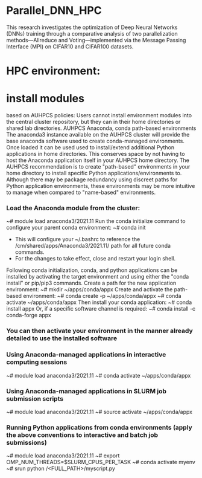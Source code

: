 # Parallel_DNN_HPC
This research investigates the optimization of Deep Neural Networks (DNNs) training through a comparative analysis of two parallelization methods—Allreduce and Voting—implemented via the Message Passing Interface (MPI) on CIFAR10 and CIFAR100 datasets. 

# HPC environment:
# install modules 
based on AUHPCS policies: Users cannot install environment modules into the central cluster repository, but they can in their home directories or shared lab directories.
AUHPCS Anaconda, conda path-based environments
The anaconda3 instance available on the AUHPCS cluster will provide the base anaconda software used to create conda-managed environments. Once loaded it can be used used to install/extend additional Python applications in home directories.
This conserves space by not having to host the Anaconda application itself in your AUHPCS home directory.
The AUHPCS recommendation is to create "path-based" environments in your home directory to install specific Python applications/environments to. Although there may be package redundancy using discreet paths for Python application environments, these environments may be more intuitive to manage when compared to "name-based" environments.

### Load the Anaconda module from the cluster:
~# module load anaconda3/2021.11
Run the conda initialize command to configure your parent conda environment:
~# conda init
- This will configure your ~/.bashrc to reference the /cm/shared/apps/Anaconda3/2021.11/ path for all future conda commands.
- For the changes to take effect, close and restart your login shell.

Following conda initialization, conda, and python applications can be installed by activating the target environment and using either the "conda install" or pip/pip3 commands.
Create a path for the new application environment:
~# mkdir ~/apps/conda/appx
Create and activate the path-based environment:
~# conda create -p ~/apps/conda/appx
~# conda activate ~/apps/conda/appx
Then install your conda application:
~# conda install appx
Or, if a specific software channel is required:
~# conda install -c conda-forge appx
### You can then activate your environment in the manner already detailed to use the installed software
### Using Anaconda-managed applications in interactive computing sessions
~# module load anaconda3/2021.11
~# conda activate ~/apps/conda/appx
### Using Anaconda-managed applications in SLURM job submission scripts
~# module load anaconda3/2021.11
~# source activate ~/apps/conda/appx

### Running Python applications from conda environments (apply the above conventions to interactive and batch job submissions)
~# module load anaconda3/2021.11
~# export OMP_NUM_THREADS=$SLURM_CPUS_PER_TASK
~# conda activate myenv
~# srun python /<FULL_PATH>/myscript.py

 
